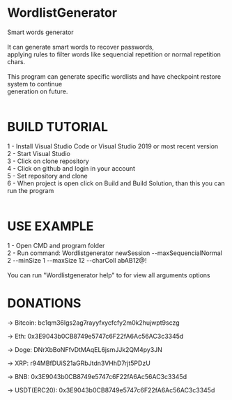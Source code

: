 # WordlistGenerator</br>
Smart words generator</br>
</br>
It can generate smart words to recover passwords,</br>
applying rules to filter words like sequencial repetition or normal repetition chars.</br>
</br>
This program can generate specific wordlists and have checkpoint restore system to continue</br>
generation on future.</br>
</br>
# BUILD TUTORIAL</br>
1 - Install Visual Studio Code or Visual Studio 2019 or most recent version</br>
2 - Start Visual Studio</br>
3 - Click on clone repository</br>
4 - Click on github and login in your account</br>
5 - Set repository and clone</br>
6 - When project is open click on Build and Build Solution, than this you can run the program</br>
</br>
# USE EXAMPLE</br>
1 - Open CMD and program folder</br>
2 - Run command: Wordlistgenerator newSession --maxSequencialNormal 2 --minSize 1 --maxSize 12 --charColl abAB12@!</br>
</br>
You can run "Wordlistgenerator help" to for view all arguments options</br>


# DONATIONS
-> Bitcoin: bc1qm36lgs2ag7rayyfxycfcfy2m0k2hujwpt9sczg</br>

-> Eth: 0x3E9043b0CB8749e5747c6F22fA6Ac56AC3c3345d</br>

-> Doge: DNrXbBoNFfvDtMAqEL6jsmJJk2QM4py3JN</br>

-> XRP: r94MBfDUiS21aGRbJtdn3VHhD7rjt5PDzU</br>

-> BNB: 0x3E9043b0CB8749e5747c6F22fA6Ac56AC3c3345d</br>

-> USDT(ERC20): 0x3E9043b0CB8749e5747c6F22fA6Ac56AC3c3345d</br>
